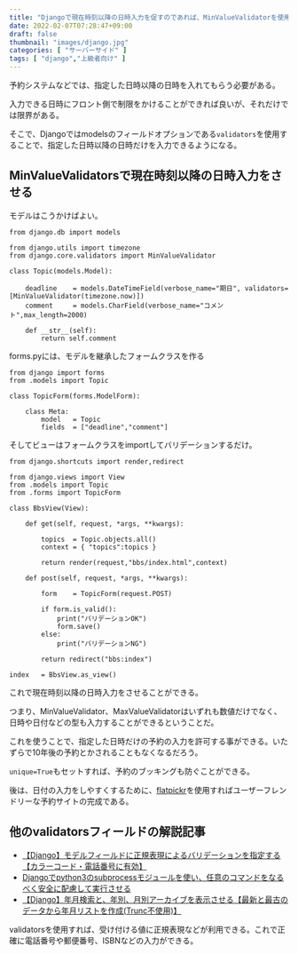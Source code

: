 ```yaml
---
title: "Djangoで現在時刻以降の日時入力を促すのであれば、MinValueValidatorを使用する【DateTimeField】"
date: 2022-02-07T07:28:47+09:00
draft: false
thumbnail: "images/django.jpg"
categories: [ "サーバーサイド" ]
tags: [ "django","上級者向け" ]
---
```


予約システムなどでは、指定した日時以降の日時を入れてもらう必要がある。

入力できる日時にフロント側で制限をかけることができれば良いが、それだけでは限界がある。

そこで、Djangoではmodelsのフィールドオプションである`validators`を使用することで、指定した日時以降の日時だけを入力できるようになる。

## MinValueValidatorsで現在時刻以降の日時入力をさせる

モデルはこうかけばよい。

    from django.db import models
    
    from django.utils import timezone
    from django.core.validators import MinValueValidator
    
    class Topic(models.Model):
    
        deadline    = models.DateTimeField(verbose_name="期日", validators=[MinValueValidator(timezone.now)])
        comment     = models.CharField(verbose_name="コメント",max_length=2000)
    
        def __str__(self):
            return self.comment


forms.pyには、モデルを継承したフォームクラスを作る


    from django import forms
    from .models import Topic
    
    class TopicForm(forms.ModelForm):
    
        class Meta:
            model   = Topic
            fields  = ["deadline","comment"]
    

そしてビューはフォームクラスをimportしてバリデーションするだけ。

    from django.shortcuts import render,redirect
    
    from django.views import View
    from .models import Topic
    from .forms import TopicForm
    
    class BbsView(View):
    
        def get(self, request, *args, **kwargs):
    
            topics  = Topic.objects.all()
            context = { "topics":topics }
    
            return render(request,"bbs/index.html",context)
    
        def post(self, request, *args, **kwargs):
    
            form    = TopicForm(request.POST)
    
            if form.is_valid():
                print("バリデーションOK")
                form.save()
            else:
                print("バリデーションNG")
    
            return redirect("bbs:index")
    
    index   = BbsView.as_view()


これで現在時刻以降の日時入力をさせることができる。

つまり、MinValueValidator、MaxValueValidatorはいずれも数値だけでなく、日時や日付などの型も入力することができるということだ。

これを使うことで、指定した日時だけの予約の入力を許可する事ができる。いたずらで10年後の予約とかされることもなくなるだろう。

`unique=True`もセットすれば、予約のブッキングも防ぐことができる。

後は、日付の入力をしやすくするために、[flatpickr](/post/flatpickr-install/)を使用すればユーザーフレンドリーな予約サイトの完成である。


## 他のvalidatorsフィールドの解説記事

- [【Django】モデルフィールドに正規表現によるバリデーションを指定する【カラーコード・電話番号に有効】](/post/django-models-regex-validate/)
- [Djangoでpython3のsubprocessモジュールを使い、任意のコマンドをなるべく安全に配慮して実行させる](/post/django-secure-subprocess/)
- [【Django】年月検索と、年別、月別アーカイブを表示させる【最新と最古のデータから年月リストを作成(Trunc不使用)】](/post/django-year-month-search-and-list/)

validatorsを使用すれば、受け付ける値に正規表現などが利用できる。これで正確に電話番号や郵便番号、ISBNなどの入力ができる。


